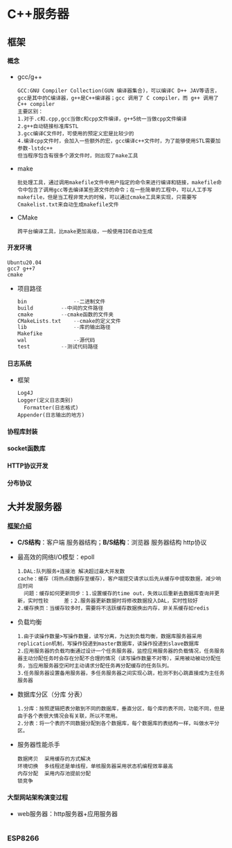 # C++服务器

## 框架

#### 概念

- gcc/g++

  ```
  GCC:GNU Compiler Collection(GUN 编译器集合)，可以编译C D++ JAV等语言，gcc是其中的C编译器，g++是C++编译器；gcc 调用了 C compiler，而 g++ 调用了 C++ compiler
  主要区别：
  1.对于.c和.cpp,gcc当做c和cpp文件编译，g++5统一当做cpp文件编译
  2.g++自动链接标准库STL
  3.gcc编译C文件时，可使用的预定义宏是比较少的
  4.编译cpp文件时，会加入一些额外的宏，gcc编译c++文件时，为了能够使用STL需要加参数-lstdc++
  但当程序包含有很多个源文件时，则出现了make工具
  ```

- make

  ```
  批处理工具，通过调用makefile文件中用户指定的命令来进行编译和链接，makefile命令中包含了调用gcc等去编译某些源文件的命令；在一些简单的工程中，可以人工手写makefile，但是当工程非常大的时候，可以通过cmake工具来实现，只需要写Cmakelist.txt来自动生成makefile文件
  ```

- CMake

  ```
  跨平台编译工具，比make更加高级，一般使用IDE自动生成
  ```



#### 开发环境

```
Ubuntu20.04
gcc7 g++7
cmake
```

- 项目路径

  ```C++
  bin				--二进制文件
  build			--中间的文件路径
  cmake			--cmake函数的文件夹
  CMakeLists.txt	--cmake的定义文件
  lib				--库的输出路径
  Makefike
  wal				--源代码
  test			--测试代码路径
  ```

  



#### 日志系统

- 框架

  ```
  Log4J
  Logger(定义日志类别)
  	Formatter(日志格式)
  Appender(日志输出的地方)
  ```

  

#### 协程库封装



#### socket函数库



#### HTTP协议开发



#### 分布协议







## 大并发服务器

#### [框架介绍](https://www.cnblogs.com/secondtonone1/p/7076769.html)

- **C/S结构**：客户端 服务器结构；**B/S结构**：浏览器 服务器结构 http协议

- 最高效的网络I/O模型：epoll

  ```
  1.DAL:队列服务+连接池 解决超过最大并发数
  cache：缓存（将热点数据存至缓存），客户端提交请求以后先从缓存中提取数据，减少响应时间
  	问题：缓存如何更新同步：1.设置缓存的time out，失效以后重新去数据库查询并更新，实时性较     差；2.服务器更新数据时将修改数据投入DAL，实时性较好
  2.缓存换页：当缓存较多时，需要将不活跃缓存数据换出内存，非关系缓存如redis
  ```

- 负载均衡

  ```
  1.由于读操作数量>写操作数量，读写分离，为达到负载均衡，数据库服务器采用replication机制，写操作投递到master数据库，读操作投递到slave数据库
  2.应用服务器的负载均衡通过设计一个任务服务器，监控应用服务器的负载情况，任务服务器主动分配任务时会存在分配不合理的情况（读写操作数量不对等），采用被动被动分配任务，当应用服务器空闲时主动请求分配任务再分配缓存的任务队列。
  3.任务服务器设置备用服务器，多任务服务器之间实现心跳，检测不到心跳直接成为主任务服务器
  ```

- 数据库分区（分库 分表）

  ```
  1.分库：按照逻辑把表分散到不同的数据库，垂直分区，每个库的表不同，功能不同，但是由于各个表很大情况会有关联，所以不常用。
  2.分表：将一个表的不同数据分配到各个数据库，每个数据库的表结构一样，叫做水平分区。
  ```

- 服务器性能杀手

  ```
  数据拷贝	采用缓存的方式解决
  环境切换	多线程还是单线程，单核服务器采用状态机编程效率最高
  内存分配	采用内存池提前分配
  锁竞争
  ```

  

#### 大型网站架构演变过程

- web服务器：http服务器+应用服务器

  ```
  ```

  

### ESP8266

> 






















